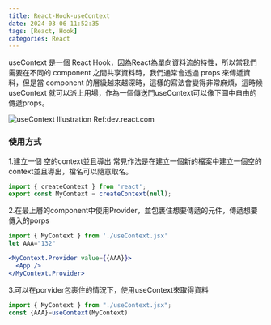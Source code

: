 ```yaml
---
title: React-Hook-useContext
date: 2024-03-06 11:52:35
tags: [React, Hook]
categories: React
---
```

useContext 是一個 React Hook，因為React為單向資料流的特性，所以當我們需要在不同的 component 之間共享資料時，我們通常會透過 props 來傳遞資料，但是當 component 的層級越來越深時，這樣的寫法會變得非常麻煩，這時候 useContext 就可以派上用場，作為一個傳送門useContext可以像下圖中自由的傳遞props。

![useContext Illustration](https://react.dev/_next/image?url=%2Fimages%2Fdocs%2Fdiagrams%2Fpassing_data_context_far.dark.png&w=640&q=75)
Ref:dev.react.com
<!-- more -->
### 使用方式
1.建立一個 空的context並且導出
常見作法是在建立一個新的檔案中建立一個空的context並且導出，檔名可以隨意取名。
```jsx
import { createContext } from 'react';
export const MyContext = createContext(null);
```
2.在最上層的component中使用Provider，並包裹住想要傳遞的元件，傳遞想要傳入的porps
```jsx
import { MyContext } from './useContext.jsx'
let AAA="132"
```
```jsx
<MyContext.Provider value={{AAA}}>
  <App />
</MyContext.Provider>
```
3.可以在porvider包裹住的情況下，使用useContext來取得資料
```jsx
import { MyContext } from "./useContext.jsx";
const {AAA}=useContext(MyContext)
```